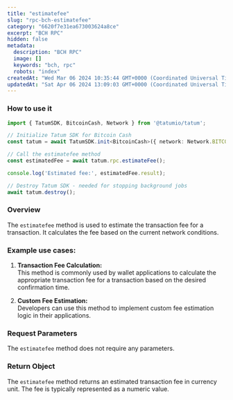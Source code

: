 ```yaml
---
title: "estimatefee"
slug: "rpc-bch-estimatefee"
category: "6620f7e31ea673003624a8ce"
excerpt: "BCH RPC"
hidden: false
metadata: 
  description: "BCH RPC"
  image: []
  keywords: "bch, rpc"
  robots: "index"
createdAt: "Wed Mar 06 2024 10:35:44 GMT+0000 (Coordinated Universal Time)"
updatedAt: "Sat Apr 06 2024 13:09:03 GMT+0000 (Coordinated Universal Time)"
---
```




### How to use it

```typescript
import { TatumSDK, BitcoinCash, Network } from '@tatumio/tatum';

// Initialize Tatum SDK for Bitcoin Cash
const tatum = await TatumSDK.init<BitcoinCash>({ network: Network.BITCOIN_CASH });

// Call the estimatefee method
const estimatedFee = await tatum.rpc.estimateFee();

console.log('Estimated fee:', estimatedFee.result);

// Destroy Tatum SDK - needed for stopping background jobs
await tatum.destroy();
```

### Overview

The `estimatefee` method is used to estimate the transaction fee for a transaction. It calculates the fee based on the current network conditions.

### Example use cases:

1. **Transaction Fee Calculation:**  
   This method is commonly used by wallet applications to calculate the appropriate transaction fee for a transaction based on the desired confirmation time.

2. **Custom Fee Estimation:**  
   Developers can use this method to implement custom fee estimation logic in their applications.

### Request Parameters

The `estimatefee` method does not require any parameters.

### Return Object

The `estimatefee` method returns an estimated transaction fee in currency unit. The fee is typically represented as a numeric value.
